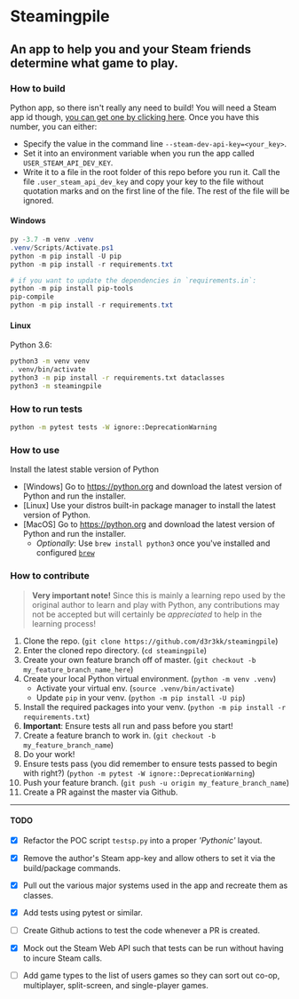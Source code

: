 # Steamingpile

## An app to help you and your Steam friends determine what game to play.

### How to build

Python app, so there isn't really any need to build!
You will need a Steam app id though, [you can get one by clicking here](https://steamcommunity.com/login/home/?goto=%2Fdev%2Fapikey).
Once you have this number, you can either:

- Specify the value in the command line `--steam-dev-api-key=<your_key>`.
- Set it into an environment variable when you run the app called `USER_STEAM_API_DEV_KEY`.
- Write it to a file in the root folder of this repo before you run it. Call the file `.user_steam_api_dev_key`
  and copy your key to the file without quotation marks and on the first line of the file. The rest of the file
  will be ignored.

#### Windows

```powershell
py -3.7 -m venv .venv
.venv/Scripts/Activate.ps1
python -m pip install -U pip
python -m pip install -r requirements.txt

# if you want to update the dependencies in `requirements.in`:
python -m pip install pip-tools
pip-compile
python -m pip install -r requirements.txt
```

#### Linux

Python 3.6:

```bash
python3 -m venv venv
. venv/bin/activate
python3 -m pip install -r requirements.txt dataclasses
python3 -m steamingpile
```

### How to run tests

```bash
python -m pytest tests -W ignore::DeprecationWarning
```

### How to use

Install the latest stable version of Python

- [Windows] Go to https://python.org and download the latest version of Python and run the installer.
- [Linux] Use your distros built-in package manager to install the latest version of Python.
- [MacOS] Go to https://python.org and download the latest version of Python and run the installer.
  - _Optionally_: Use `brew install python3` once you've installed and configured [`brew`](https://brew.sh)

### How to contribute

> **Very important note!** Since this is mainly a learning repo used by the original author to learn and play with Python, any contributions may not be accepted but will certainly be _appreciated_ to help in the learning process!

1. Clone the repo. (`git clone https://github.com/d3r3kk/steamingpile`)
1. Enter the cloned repo directory. (`cd steamingpile`)
1. Create your own feature branch off of master. (`git checkout -b my_feature_branch_name_here`)
1. Create your local Python virtual environment. (`python -m venv .venv`)
    - Activate your virtual env. (`source .venv/bin/activate`)
    - Update `pip` in your venv. (`python -m pip install -U pip`)
1. Install the required packages into your venv. (`python -m pip install -r requirements.txt`)
1. **Important**: Ensure tests all run and pass before you start!
1. Create a feature branch to work in. (`git checkout -b my_feature_branch_name`)
1. Do your work!
1. Ensure tests pass (you did remember to ensure tests passed to begin with right?) (`python -m pytest -W ignore::DeprecationWarning`)
1. Push your feature branch. (`git push -u origin my_feature_branch_name`)
1. Create a PR against the master via Github.

---

#### TODO

- [x] Refactor the POC script `testsp.py` into a proper _'Pythonic'_ layout.
- [x] Remove the author's Steam app-key and allow others to set it via the build/package commands.
- [x] Pull out the various major systems used in the app and recreate them as classes.
- [x] Add tests using pytest or similar.
- [ ] Create Github actions to test the code whenever a PR is created.
- [x] Mock out the Steam Web API such that tests can be run without having to incure Steam calls.
- [ ] Add game types to the list of users games so they can sort out co-op, multiplayer, split-screen, and single-player games.

